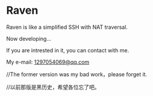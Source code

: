 # Raven
Raven is like a simplified SSH with NAT traversal.

Now developing...

If you are intrested in it, you can contact with me.

My e-mail: 1297054069@qq.com

//The former version was my bad work，please forget it.

//以前那版是黑历史，希望各位忘了吧。
